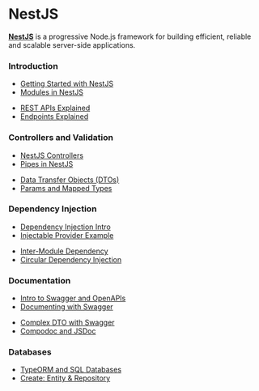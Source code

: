 # NestJS

[**NestJS**](https://nestjs.com) is a progressive Node.js framework for building efficient, reliable and scalable server-side applications.

### Introduction

- [Getting Started with NestJS](./getting-started.md)
- [Modules in NestJS](./nest-modules.md)

<div></div>

- [REST APIs Explained](./rest-api.md)
- [Endpoints Explained](./endpoints.md)

### Controllers and Validation

- [NestJS Controllers](./controllers.md)
- [Pipes in NestJS](./pipes.md)

<div></div>

- [Data Transfer Objects (DTOs)](./dto.md)
- [Params and Mapped Types](./mapped-types.md)

### Dependency Injection

- [Dependency Injection Intro](./depend-injection.md)
- [Injectable Provider Example](./provider-example.md)

<div></div>

- [Inter-Module Dependency](./inter-module-dep.md)
- [Circular Dependency Injection](./circular-dep.md)

### Documentation

- [Intro to Swagger and OpenAPIs](./swagger-intro.md)
- [Documenting with Swagger](./swagger.md)

<div></div>

- [Complex DTO with Swagger](./dto-swagger.md)
- [Compodoc and JSDoc](./compodoc.md)

### Databases

- [TypeORM and SQL Databases](./typeorm-intro.md)
- [Create: Entity & Repository](./entity.md)
